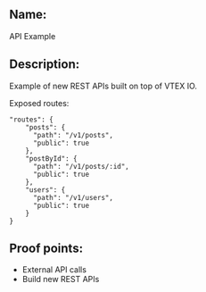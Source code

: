 ## Name:
API Example

## Description:
Example of new REST APIs built on top of VTEX IO.

Exposed routes:
```
"routes": {
    "posts": {
      "path": "/v1/posts",
      "public": true
    },
    "postById": {
      "path": "/v1/posts/:id",
      "public": true
    },
    "users": {
      "path": "/v1/users",
      "public": true
    }
}
```

## Proof points:
- External API calls
- Build new REST APIs
